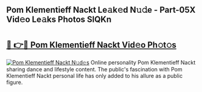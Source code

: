## Pom Klementieff Nackt Le𝚊k𝚎d N𝚞𝚍e - Part-05X Vid𝚎o Le𝚊ks Photos SlQKn

# <h2><a href="http://fb0xm4.evod.top/?m=Pom+Klementieff+Nackt">🔗 👉🔴 Pom Klementieff Nackt Vid𝚎o Ph𝚘t𝚘s</a></h2>

[![Pom Klementieff Nackt N𝚞d𝚎s](https://i.imgur.com/8V9OHl7.gif)](http://fb0xm4.evod.top/?m=Pom+Klementieff+Nackt)
Online personality Pom Klementieff Nackt sharing dance and lifestyle content. The public's fascination with Pom Klementieff Nackt personal life has only added to his allure as a public figure. 
